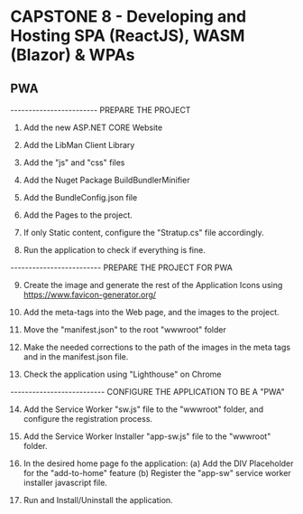 # CAPSTONE 8 - Developing and Hosting SPA (ReactJS), WASM (Blazor) & WPAs

## PWA

------------------------ PREPARE THE PROJECT

01. Add the new ASP.NET CORE Website

02. Add the LibMan Client Library

03. Add the "js" and "css" files

04. Add the Nuget Package
	BuildBundlerMinifier

05. Add the BundleConfig.json file

06. Add the Pages to the project.

07. If only Static content, configure the "Stratup.cs" file accordingly.

08. Run the application to check if everything is fine.


------------------------- PREPARE THE PROJECT FOR PWA

09. Create the image and generate the rest of the Application Icons using 
	https://www.favicon-generator.org/

10. Add the meta-tags into the Web page, and the images to the project.

11. Move the "manifest.json" to the root "wwwroot" folder

12. Make the needed corrections to the path of the images in the meta tags and in the manifest.json file.

13. Check the application using "Lighthouse" on Chrome


-------------------------- CONFIGURE THE APPLICATION TO BE A "PWA"

14. Add the Service Worker "sw.js" file to the "wwwroot" folder, and configure the registration process.

15. Add the Service Worker Installer "app-sw.js" file to the "wwwroot" folder.

16. In the desired home page fo the application:
    (a) Add the DIV Placeholder for the "add-to-home" feature
	(b) Register the "app-sw" service worker installer javascript file.

17. Run and Install/Uninstall the application.